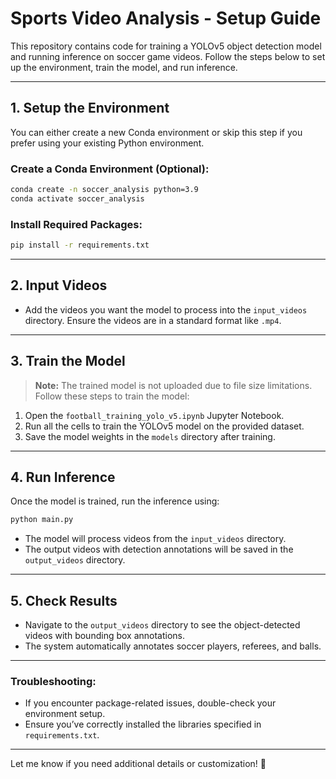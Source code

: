 
# **Sports Video Analysis - Setup Guide**  

This repository contains code for training a YOLOv5 object detection model and running inference on soccer game videos. Follow the steps below to set up the environment, train the model, and run inference.

---

## **1. Setup the Environment**  

You can either create a new Conda environment or skip this step if you prefer using your existing Python environment.  

### **Create a Conda Environment (Optional):**  
```bash
conda create -n soccer_analysis python=3.9
conda activate soccer_analysis
```

### **Install Required Packages:**  
```bash
pip install -r requirements.txt
```

---

## **2. Input Videos**  

- Add the videos you want the model to process into the `input_videos` directory. Ensure the videos are in a standard format like `.mp4`.  

---

## **3. Train the Model**  

> **Note:** The trained model is not uploaded due to file size limitations. Follow these steps to train the model:  

1. Open the `football_training_yolo_v5.ipynb` Jupyter Notebook.  
2. Run all the cells to train the YOLOv5 model on the provided dataset.  
3. Save the model weights in the `models` directory after training.  

---

## **4. Run Inference**  

Once the model is trained, run the inference using:  

```bash
python main.py
```

- The model will process videos from the `input_videos` directory.  
- The output videos with detection annotations will be saved in the `output_videos` directory.  

---

## **5. Check Results**  

- Navigate to the `output_videos` directory to see the object-detected videos with bounding box annotations.  
- The system automatically annotates soccer players, referees, and balls.

---

### **Troubleshooting:**  

- If you encounter package-related issues, double-check your environment setup.  
- Ensure you’ve correctly installed the libraries specified in `requirements.txt`.  

---

Let me know if you need additional details or customization! 🚀
